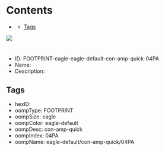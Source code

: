 



Contents
========

* [](#)
	* [Tags](#tags)
  
![][im]
# 

- ID: FOOTPRINT-eagle-eagle-default-con-amp-quick-04PA
- Name: 
- Description: 

## Tags

- hexID: 
- oompType: FOOTPRINT
- oompSize: eagle
- oompColor: eagle-default
- oompDesc: con-amp-quick
- oompIndex: 04PA
- oompName: eagle-default/con-amp-quick/04PA



[im]: image.png
